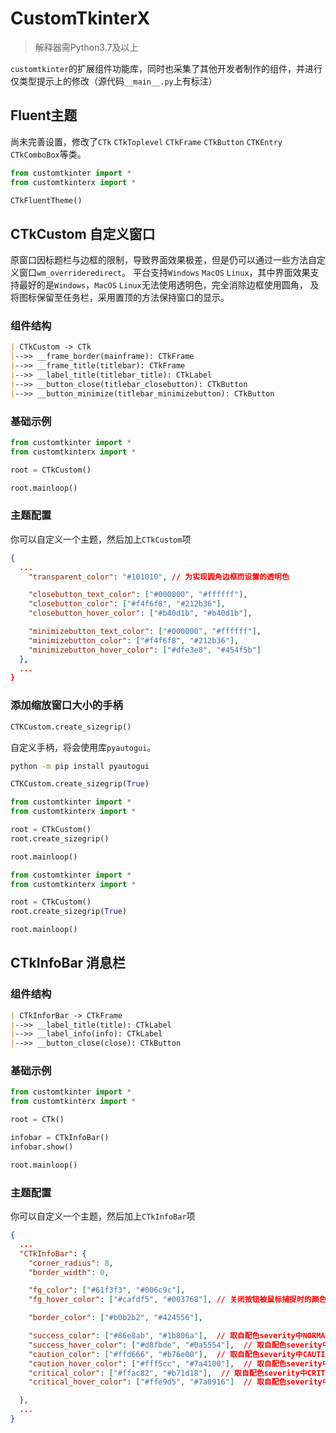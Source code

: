# CustomTkinterX
> 解释器需Python3.7及以上

`customtkinter`的扩展组件功能库，同时也采集了其他开发者制作的组件，并进行仅类型提示上的修改（源代码`__main__.py`上有标注）

## Fluent主题
尚未完善设置，修改了`CTk` `CTkToplevel` `CTkFrame` `CTkButton` `CTKEntry` `CTkComboBox`等类。
```python
from customtkinter import *
from customtkinterx import *

CTkFluentTheme()
```

## CTkCustom 自定义窗口
原窗口因标题栏与边框的限制，导致界面效果极差，但是仍可以通过一些方法自定义窗口`wm_overrideredirect`。
平台支持`Windows` `MacOS` `Linux`，其中界面效果支持最好的是`Windows`，`MacOS` `Linux`无法使用透明色，完全消除边框使用圆角，
及将图标保留至任务栏，采用置顶的方法保持窗口的显示。

### 组件结构
```markdown
| CTkCustom -> CTk
|-->> __frame_border(mainframe): CTkFrame
|-->> __frame_title(titlebar): CTkFrame
|-->> __label_title(titlebar_title): CTkLabel
|-->> __button_close(titlebar_closebutton): CTkButton
|-->> __button_minimize(titlebar_minimizebutton): CTkButton
```

### 基础示例
```python
from customtkinter import *
from customtkinterx import *

root = CTkCustom()

root.mainloop()
```

### 主题配置
你可以自定义一个主题，然后加上`CTkCustom`项
```json
{
  ...
    "transparent_color": "#101010", // 为实现圆角边框而设置的透明色

    "closebutton_text_color": ["#000000", "#ffffff"],
    "closebutton_color": ["#f4f6f8", "#212b36"],
    "closebutton_hover_color": ["#b40d1b", "#b40d1b"],

    "minimizebutton_text_color": ["#000000", "#ffffff"],
    "minimizebutton_color": ["#f4f6f8", "#212b36"],
    "minimizebutton_hover_color": ["#dfe3e8", "#454f5b"]
  },
  ...
}
```

### 添加缩放窗口大小的手柄
```python
CTKCustom.create_sizegrip()
```
自定义手柄，将会使用库`pyautogui`。
```bash
python -m pip install pyautogui
```
```python
CTKCustom.create_sizegrip(True)
```

```python
from customtkinter import *
from customtkinterx import *

root = CTkCustom()
root.create_sizegrip()

root.mainloop()
```

```python
from customtkinter import *
from customtkinterx import *

root = CTkCustom()
root.create_sizegrip(True)

root.mainloop()
```

## CTkInfoBar 消息栏
### 组件结构
```markdown
| CTkInforBar -> CTkFrame
|-->> __label_title(title): CTkLabel
|-->> __label_info(info): CTkLabel
|-->> __button_close(close): CTkButton
```

### 基础示例
```python
from customtkinter import *
from customtkinterx import *

root = CTk()

infobar = CTkInfoBar()
infobar.show()

root.mainloop()
```

### 主题配置
你可以自定义一个主题，然后加上`CTkInfoBar`项
```json
{
  ...
  "CTkInfoBar": {
    "corner_radius": 8,
    "border_width": 0,

    "fg_color": ["#61f3f3", "#006c9c"], 
    "fg_hover_color": ["#cafdf5", "#003768"], // 关闭按钮被鼠标捕捉时的颜色

    "border_color": ["#b0b2b2", "#424556"],  

    "success_color": ["#86e8ab", "#1b806a"],  // 取自配色severity中NORMAL值
    "success_hover_color": ["#d8fbde", "#0a5554"],  // 取自配色severity中被鼠标捕捉时的NORMAL值
    "caution_color": ["#ffd666", "#b76e00"],  // 取自配色severity中CAUTION值
    "caution_hover_color": ["#fff5cc", "#7a4100"],  // 取自配色severity中被鼠标捕捉时的CAUTION值
    "critical_color": ["#ffac82", "#b71d18"],  // 取自配色severity中CRITICAL值
    "critical_hover_color": ["#ffe9d5", "#7a0916"]  // 取自配色severity中被鼠标捕捉时的CAUTION值

  },
  ...
}
```
